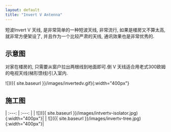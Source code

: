 ```yaml
---
layout: default
title: "Invert V Antenna"
---
```


短波Invert V 天线, 是非常简单的一种短波天线, 非常流行, 如果是楼房又不算太高, 就非常方便架设了, 并且作为一个比较严肃的天线, 通讯效果也是非常优秀的.


## 示意图

对家在楼房的, 只需要从窗户拉出两根线到地面即可.倒 V 天线适合用老式300欧姆的电视天线(梯形馈线)引入室内.

![]({{ site.baseurl }}/images/invertedv.gif){:width="400px"}

## 施工图


| :---: | :---: |
| ![]({{ site.baseurl }}/images/intvertv-isolator.jpg){:width="400px"}| | ![]({{ site.baseurl }}/images/invertv-tree.jpg){:width="400px"}|

